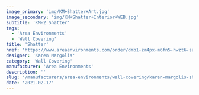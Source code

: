 ```yaml
---
image_primary: 'img/KM+Shatter+Art.jpg'
image_secondary: 'img/KM+Shatter+Interior+WEB.jpg'
subtitle: 'KM-2 Shatter'
tags:
  - 'Area Environments'
  - 'Wall Covering'
title: 'Shatter'
href: 'https://www.areaenvironments.com/order/dmb1-zm4px-m6fn5-hwzt6-safy2'
designer: 'Karen Margolis'
category: 'Wall Covering'
manufacturer: 'Area Environments'
description: ''
slug: '/manufacturers/area-environments/wall-covering/karen-margolis-shatter'
date: '2021-02-17'
---
```

